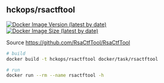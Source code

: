 ## hckops/rsactftool

[![Docker Image Version (latest by date)][image-version]][repo-url]
[![Docker Image Size (latest by date)][image-size]][repo-url]

[image-version]: https://img.shields.io/docker/v/hckops/rsactftool?sort=date&style=for-the-badge
[image-size]: https://img.shields.io/docker/image-size/hckops/rsactftool?color=orange&sort=date&style=for-the-badge
[repo-url]: https://hub.docker.com/r/hckops/rsactftool

Source https://github.com/RsaCtfTool/RsaCtfTool

```bash
# build
docker build -t hckops/rsactftool docker/task/rsactftool

# run
docker run --rm --name rsactftool -h
```
